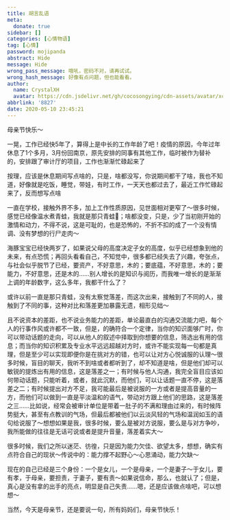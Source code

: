 ```yaml
---
title: 胡言乱语
meta:
  donate: true
sidebar: []
categories: [心情物语]
tag: [心情]
password: mojipanda
abstract: Hide
message: Hide
wrong_pass_message: 哦吼，密码不对，请再试试。
wrong_hash_message: 好像有点问题，但也能看看。
author:
  name: CrystalXH
  avatar: https://cdn.jsdelivr.net/gh/cocosongying/cdn-assets/avatar/xcf.jpg
abbrlink: '8827'
date: 2020-05-10 23:45:21
---
```


母亲节快乐～

<!-- more -->

一晃，工作已经快5年了，算得上是中长的工作年龄了吧！疫情的原因，今年过年休息了1个多月，3月份回南京，原先安排的同事有其他工作，临时被作为替补的，安排跟了审计厅的项目，工作也渐渐忙碌起来了
      
按理，应该是休息期间写点啥的，只是，啥都没写，你说期间都干了啥，我也不知道，好像就是吃饭，睡觉，带娃，有时工作，一天天也都过去了，最近工作忙碌起来了，反而想写点啥

一直在学校，接触外界不多，加上工作性质原因，见世面相对更窄了～很多时候，感觉已经像温水煮青蛙，我就是那只青蛙🐸；啥都没变，只是，少了当初刚开始的激情和动力，不得不说，这是可耻的，也是恐怖的，不折不扣的成了一个没有情调、没有梦想的行尸走肉～

海豚宝宝已经快两岁了，如果说父母的高度决定子女的高度，似乎已经想象到他的未来，有点恐慌；再回头看看自己，不知觉中，很多都已经失去了兴趣，夸张点，与社会似乎脱节了已经，要资产，不好意思，木的；要底蕴，不好意思，木的；要能力，不好意思，还是木的……别人增长的是知识与阅历，而我唯一增长的是渐渐上调的年龄数字，这么多年，我都干什么了？

或许以前一直是那只青蛙，没有太察觉落差，而这次出来，接触到了不同的人，接触到了不同的事，这种对比和落差更加暴露无遗，相形见绌～   

且不说资本的差距，也不说业务能力的差距，单论最直白的沟通交流能力吧，每个人的行事作风或许都不一致，但是，的确符合一个定律，当你的知识面够广时，你可以带动话题的走向，可以从他人的叙述中择取到你想要的信息，筛选出有用的信息；而当你的知识积累及专业水平远远超越对方时，或许不能实现每一句都是真理，但是至少可以实现即便你是在挑对方的错，也可以让对方心悦诚服的认理～很多时候，盲目的聊天，我听不到啥或者都听到了，却不知道是啥，但是他们却可以敏锐的提炼出有用的信息，这是落差之一；有时候与他人沟通，我完全盲目应该如何带动话题，只能听着，或者，就此沉默，而他们，可以让话题一直不停，这是落差之二；有时候提出对方不足，我可能最后是被说服的一方或者是提高音量的一方，而他们可以做到一直是平淡温和的语气，带动对方跟上他们的思路，这是落差之三……比如说，经常会被审计单位是带着一肚子的不满和理由过来的，有时候阵势挺大，甚至有点教训的气场，但最后都被他们以云淡风轻的气场和温润如玉的语句给说服了～想想如果是我，很多时候，要么是被对方说服，要么是与对方争吵，我所能做的往往是无话可说或者是提升音量，落差着实大～

很多时候，我们之所以迷茫、彷徨，只是因为能力欠佳、欲望太多，想想，确实有点符合自己的现状～传说中的：能力撑不起野心～心思涌动，能力欠缺～

现在的自己已经是三个身份：一个是女儿，一个是母亲，一个是妻子～于女儿，要有孝，于母亲，要担责，于妻子，要有责～如果说信命，那么，也就认了；但是，真心是没有拿的出手的亮点，明显是自己失责……嗯，还是应该做点啥吧，可以想想～

当然，今天是母亲节，还是要说一句，所有妈妈们，母亲节快乐！
